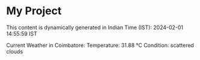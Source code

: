 # My Project

This content is dynamically generated in Indian Time (IST): 2024-02-01 14:55:59 IST


Current Weather in Coimbatore:
Temperature: 31.88 °C
Condition: scattered clouds
